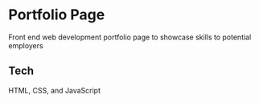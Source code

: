 
# Portfolio Page

Front end web development portfolio page to showcase skills to potential employers


## Tech 

HTML, CSS, and JavaScript




